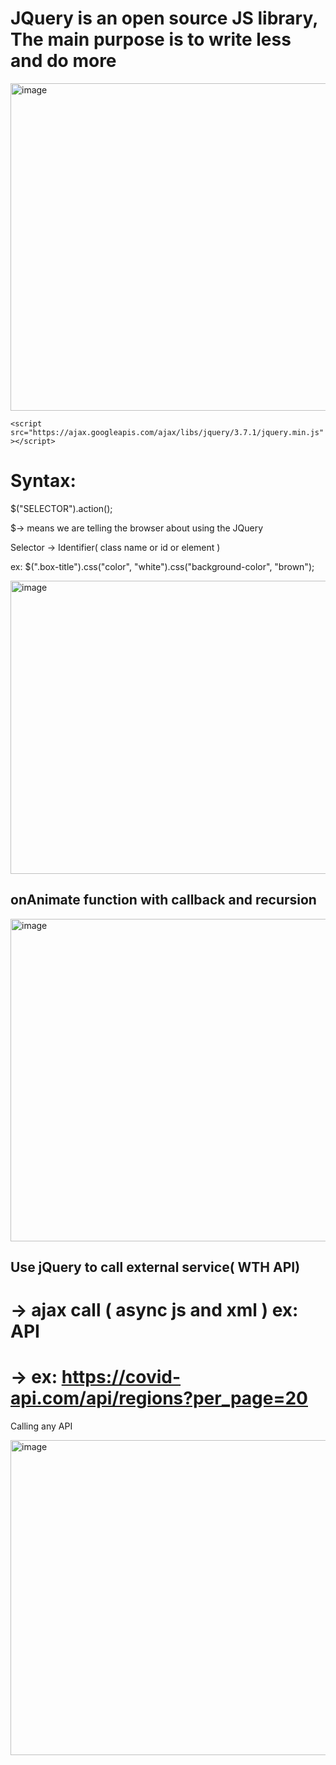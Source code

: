 # JQuery is an open source JS library, The main purpose is to write less and do more

<img width="1157" height="524" alt="image" src="https://github.com/user-attachments/assets/391e583a-2563-4c2f-999a-358a8ae1bfb5" />


```<script src="https://ajax.googleapis.com/ajax/libs/jquery/3.7.1/jquery.min.js"></script>```


# Syntax: 

$("SELECTOR").action();

$-> means we are telling the browser about using the JQuery

Selector -> Identifier( class name or id or element )

ex:   $(".box-title").css("color", "white").css("background-color", "brown");

<img width="1118" height="469" alt="image" src="https://github.com/user-attachments/assets/0d258dc6-1705-48e0-97dd-2436135eff64" />


## onAnimate function with callback and recursion
<img width="703" height="516" alt="image" src="https://github.com/user-attachments/assets/1153a3cb-365a-4760-920e-e7b2d6fd49ba" />




## Use jQuery to call external service( WTH API)

# -> ajax call ( async js and xml ) ex: API

# ->  ex: https://covid-api.com/api/regions?per_page=20

Calling any API


<img width="1012" height="504" alt="image" src="https://github.com/user-attachments/assets/18381685-8a71-4612-b90c-c65c8c4632bf" />

